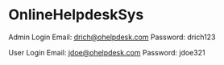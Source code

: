 # OnlineHelpdeskSys

Admin Login
Email: drich@ohelpdesk.com
Password: drich123

User Login
Email: jdoe@ohelpdesk.com
Password: jdoe321
